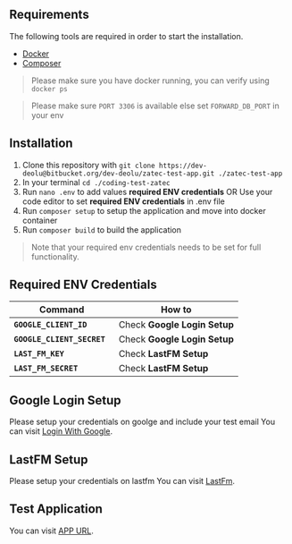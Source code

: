 
## Requirements

The following tools are required in order to start the installation.

- [Docker](https://www.docker.com/)
- [Composer](https://getcomposer.org/download/)

> Please make sure you have docker running, you can verify using `docker ps`

> Please make sure `PORT 3306` is available else set `FORWARD_DB_PORT` in your env

## Installation
1. Clone this repository with `git clone https://dev-deolu@bitbucket.org/dev-deolu/zatec-test-app.git ./zatec-test-app`
2. In your terminal `cd ./coding-test-zatec`
3. Run `nano .env` to add values **required ENV credentials** OR Use your code editor to set **required ENV credentials** in .env file
4. Run `composer setup` to setup the application and move into docker container
5. Run `composer build` to build the application
> Note that your required env credentials needs to be set for full functionality.

## Required ENV Credentials

Command | How to
--- | ---
**`GOOGLE_CLIENT_ID `** | Check **Google Login Setup**
**`GOOGLE_CLIENT_SECRET `** | Check **Google Login Setup**
**`LAST_FM_KEY `** | Check **LastFM Setup**
**`LAST_FM_SECRET `** | Check **LastFM Setup**

## Google Login Setup
Please setup your credentials on goolge and include your test email
You can visit [Login With Google](https://medium.com/employbl/add-login-with-google-to-your-laravel-app-d2205f01b895).
## LastFM Setup
Please setup your credentials on lastfm 
You can visit [LastFm](https://www.last.fm/api).

## Test Application
You can visit [APP URL](http://localhost:7060).

